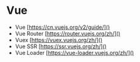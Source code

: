 # Vue

- Vue [https://cn.vuejs.org/v2/guide/]()
- Vue Router [https://router.vuejs.org/zh/]()
- Vuex [https://vuex.vuejs.org/zh/]()
- Vue SSR [https://ssr.vuejs.org/zh/]()
- Vue Loader [https://vue-loader.vuejs.org/zh/]()
